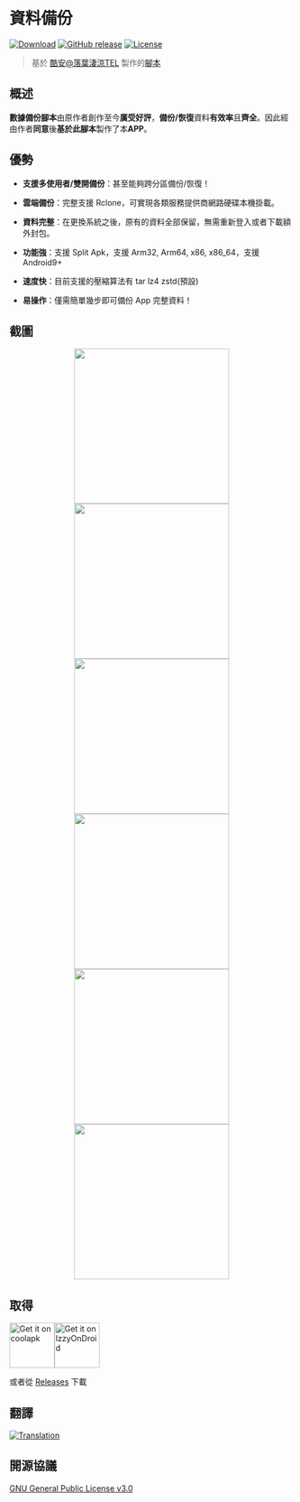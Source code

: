 # 資料備份
[![Download](https://img.shields.io/github/downloads/XayahSuSuSu/Android-DataBackup/total)](https://github.com/XayahSuSuSu/Android-DataBackup/releases) [![GitHub release](https://img.shields.io/github/v/release/XayahSuSuSu/Android-DataBackup?color=orange)](https://github.com/XayahSuSuSu/Android-DataBackup/releases) [![License](https://img.shields.io/github/license/XayahSuSuSu/Android-DataBackup?color=ff69b4)](./LICENSE)

> 基於 [酷安@落葉淒涼TEL](http://www.coolapk.com/u/2277637) 製作的[腳本](https://github.com/YAWAsau/backup_script)
>

## 概述
**數據備份腳本**由原作者創作至今**廣受好評**，**備份/恢復**資料**有效率**且**齊全**。因此經由作者**同意**後**基於此腳本**製作了本**APP**。

## 優勢
* **支援多使用者/雙開備份**：甚至能夠跨分區備份/恢復！

* **雲端備份**：完整支援 Rclone，可實現各類服務提供商網路硬碟本機掛載。

* **資料完整**：在更換系統之後，原有的資料全部保留，無需重新登入或者下載額外封包。

* **功能強**：支援 Split Apk，支援 Arm32, Arm64, x86, x86_64，支援 Android9+

* **速度快**：目前支援的壓縮算法有 tar lz4 zstd(預設)

* **易操作**：僅需簡單幾步即可備份 App 完整資料！

## 截圖
<div align="center">
	<img src="./fastlane/metadata/android/en-US/images/phoneScreenshots/01.jpg" width="275px"><img src="./fastlane/metadata/android/en-US/images/phoneScreenshots/02.jpg" width="275px"><img src="./fastlane/metadata/android/en-US/images/phoneScreenshots/03.jpg" width="275px">
	<img src="./fastlane/metadata/android/en-US/images/phoneScreenshots/04.jpg" width="275px"><img src="./fastlane/metadata/android/en-US/images/phoneScreenshots/05.jpg" width="275px"><img src="./fastlane/metadata/android/en-US/images/phoneScreenshots/06.jpg" width="275px">
</div>

## 取得
[<img src="https://static.coolapk.com/static/web/v8/images/header-logo.png"
     alt="Get it on coolapk"
     height="80">](https://www.coolapk.com/apk/com.xayah.databackup)[<img src="https://gitlab.com/IzzyOnDroid/repo/-/raw/master/assets/IzzyOnDroid.png"
     alt="Get it on IzzyOnDroid"
     height="80">](https://apt.izzysoft.de/fdroid/index/apk/com.xayah.databackup)

或者從 [Releases](https://github.com/XayahSuSuSu/Android-DataBackup/releases/latest) 下載

## 翻譯
[<img src="https://hosted.weblate.org/widgets/databackup/-/open-graph.png"
     alt="Translation">](https://hosted.weblate.org/engage/databackup/)

## 開源協議
[GNU General Public License v3.0](./LICENSE)
